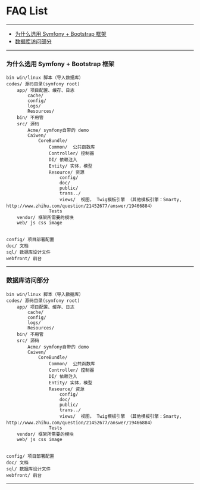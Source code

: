 # FAQ List

---------------------------------------------------

* [为什么选用 Symfony + Bootstrap 框架](#q1)
* [数据库访问部分](#q2)


----------------------------------------------------
<h3 id="q1">为什么选用 Symfony + Bootstrap 框架</h3>

	bin win/linux 脚本（导入数据库）
	codes/ 源码目录(symfony root)
	    app/ 项目配置、缓存、日志
	        cache/
	        config/
	        logs/
	        Resources/
	    bin/ 不用管
	    src/ 源码
	        Acme/ symfony自带的 demo
	        Caiwen/
	            CoreBundle/
	                Common/  公共函数库
	                Controller/ 控制器
	                DI/ 依赖注入
	                Entity/ 实体，模型
	                Resource/ 资源
	                    config/
	                    doc/
	                    public/
	                    trans../
	                    views/  视图， Twig模板引擎 （其他模板引擎：Smarty, http://www.zhihu.com/question/21452677/answer/19466884）
	                Tests    
	    vendor/ 框架所需要的模块
	    web/ js css image


	config/ 项目部署配置
	doc/ 文档
	sql/ 数据库设计文件
	webfront/ 前台

----------------------------------------------------
<h3 id="q2">数据库访问部分</h3>

	bin win/linux 脚本（导入数据库）
	codes/ 源码目录(symfony root)
	    app/ 项目配置、缓存、日志
	        cache/
	        config/
	        logs/
	        Resources/
	    bin/ 不用管
	    src/ 源码
	        Acme/ symfony自带的 demo
	        Caiwen/
	            CoreBundle/
	                Common/  公共函数库
	                Controller/ 控制器
	                DI/ 依赖注入
	                Entity/ 实体，模型
	                Resource/ 资源
	                    config/
	                    doc/
	                    public/
	                    trans../
	                    views/  视图， Twig模板引擎 （其他模板引擎：Smarty, http://www.zhihu.com/question/21452677/answer/19466884）
	                Tests    
	    vendor/ 框架所需要的模块
	    web/ js css image


	config/ 项目部署配置
	doc/ 文档
	sql/ 数据库设计文件
	webfront/ 前台

----------------------------------------------------